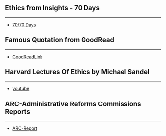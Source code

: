 
## Ethics from Insights - 70 Days 
***
- [70/70 Days](https://www.insightsonindia.com/70-days-ethics-plan/)






## Famous Quotation from GoodRead
***
- [GoodReadLink](https://www.goodreads.com/quotes/tag/learn)


## Harvard Lectures Of Ethics by Michael Sandel 
***
- [youtube](https://www.youtube.com/results?search_query=michael+sandel+harvard+lectures)


## ARC-Administrative Reforms Commissions Reports
***
- [ARC-Report](https://darpg.gov.in/arc-reports)
